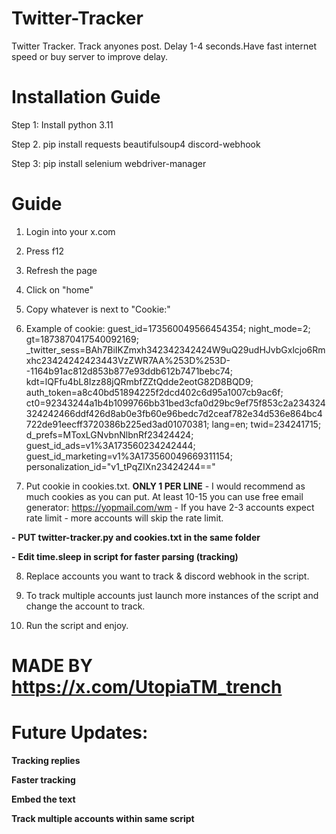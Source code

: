 # Twitter-Tracker
Twitter Tracker. Track anyones post. Delay 1-4 seconds.Have fast internet speed or buy server to improve delay.
# Installation Guide
Step 1: Install python 3.11

Step 2. pip install requests beautifulsoup4 discord-webhook

Step 3: pip install selenium webdriver-manager

# Guide
1. Login into your x.com

2. Press f12

3. Refresh the page

4. Click on "home"

5. Copy whatever is next to "Cookie:"

6. Example of cookie: guest_id=173560049566454354; night_mode=2; gt=1873870417540092169; _twitter_sess=BAh7BiIKZmxh342342342424W9uQ29udHJvbGxlcjo6Rmxhc23424242423443VzZWR7AA%253D%253D--1164b91ac812d853b877e93ddb612b7471bebc74; kdt=lQFfu4bL8Izz88jQRmbfZZtQdde2eotG82D8BQD9; auth_token=a8c40bd51894225f2dcd402c6d95a1007cb9ac6f; ct0=92343244a1b4b1099766bb31bed3cfa0d29bc9ef75f853c2a234324324242466ddf426d8ab0e3fb60e96bedc7d2ceaf782e34d536e864bc4722de91eecff3720386b225ed3ad01070381; lang=en; twid=234241715; d_prefs=MToxLGNvbnNlbnRf23424424; guest_id_ads=v1%3A173560234242444; guest_id_marketing=v1%3A173560049669311154; personalization_id="v1_tPqZIXn23424244=="

7. Put cookie in cookies.txt. **ONLY 1 PER LINE** - I would recommend as much cookies as you can put. At least 10-15 you can use free email generator: https://yopmail.com/wm - If you have 2-3 accounts expect rate limit - more accounts will skip the rate limit.

**-** **PUT twitter-tracker.py and cookies.txt in the same folder**

**-** **Edit time.sleep in script for faster parsing (tracking)**

8. Replace accounts you want to track & discord webhook in the script.

9. To track multiple accounts just launch more instances of the script and change the account to track.

10. Run the script and enjoy.


# MADE BY https://x.com/UtopiaTM_trench

# Future Updates:

**Tracking replies**

**Faster tracking**

**Embed the text**

**Track multiple accounts within same script**
